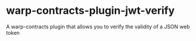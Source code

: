 # warp-contracts-plugin-jwt-verify
A warp-contracts plugin that allows you to verify the validity of a JSON web token
